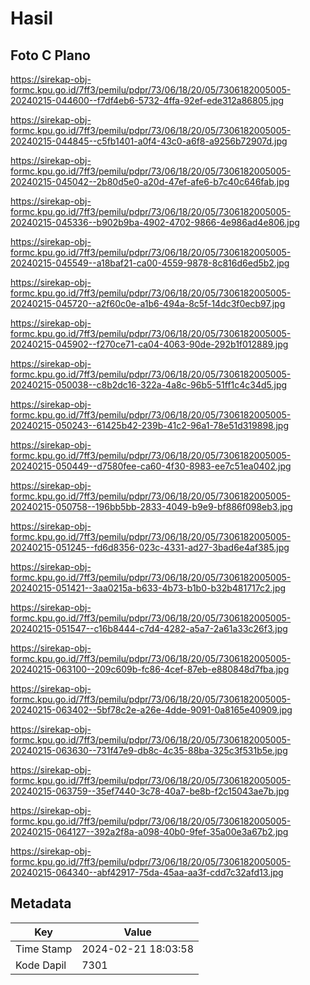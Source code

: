 # Hasil

## Foto C Plano

https://sirekap-obj-formc.kpu.go.id/7ff3/pemilu/pdpr/73/06/18/20/05/7306182005005-20240215-044600--f7df4eb6-5732-4ffa-92ef-ede312a86805.jpg

https://sirekap-obj-formc.kpu.go.id/7ff3/pemilu/pdpr/73/06/18/20/05/7306182005005-20240215-044845--c5fb1401-a0f4-43c0-a6f8-a9256b72907d.jpg

https://sirekap-obj-formc.kpu.go.id/7ff3/pemilu/pdpr/73/06/18/20/05/7306182005005-20240215-045042--2b80d5e0-a20d-47ef-afe6-b7c40c646fab.jpg

https://sirekap-obj-formc.kpu.go.id/7ff3/pemilu/pdpr/73/06/18/20/05/7306182005005-20240215-045336--b902b9ba-4902-4702-9866-4e986ad4e806.jpg

https://sirekap-obj-formc.kpu.go.id/7ff3/pemilu/pdpr/73/06/18/20/05/7306182005005-20240215-045549--a18baf21-ca00-4559-9878-8c816d6ed5b2.jpg

https://sirekap-obj-formc.kpu.go.id/7ff3/pemilu/pdpr/73/06/18/20/05/7306182005005-20240215-045720--a2f60c0e-a1b6-494a-8c5f-14dc3f0ecb97.jpg

https://sirekap-obj-formc.kpu.go.id/7ff3/pemilu/pdpr/73/06/18/20/05/7306182005005-20240215-045902--f270ce71-ca04-4063-90de-292b1f012889.jpg

https://sirekap-obj-formc.kpu.go.id/7ff3/pemilu/pdpr/73/06/18/20/05/7306182005005-20240215-050038--c8b2dc16-322a-4a8c-96b5-51ff1c4c34d5.jpg

https://sirekap-obj-formc.kpu.go.id/7ff3/pemilu/pdpr/73/06/18/20/05/7306182005005-20240215-050243--61425b42-239b-41c2-96a1-78e51d319898.jpg

https://sirekap-obj-formc.kpu.go.id/7ff3/pemilu/pdpr/73/06/18/20/05/7306182005005-20240215-050449--d7580fee-ca60-4f30-8983-ee7c51ea0402.jpg

https://sirekap-obj-formc.kpu.go.id/7ff3/pemilu/pdpr/73/06/18/20/05/7306182005005-20240215-050758--196bb5bb-2833-4049-b9e9-bf886f098eb3.jpg

https://sirekap-obj-formc.kpu.go.id/7ff3/pemilu/pdpr/73/06/18/20/05/7306182005005-20240215-051245--fd6d8356-023c-4331-ad27-3bad6e4af385.jpg

https://sirekap-obj-formc.kpu.go.id/7ff3/pemilu/pdpr/73/06/18/20/05/7306182005005-20240215-051421--3aa0215a-b633-4b73-b1b0-b32b481717c2.jpg

https://sirekap-obj-formc.kpu.go.id/7ff3/pemilu/pdpr/73/06/18/20/05/7306182005005-20240215-051547--c16b8444-c7d4-4282-a5a7-2a61a33c26f3.jpg

https://sirekap-obj-formc.kpu.go.id/7ff3/pemilu/pdpr/73/06/18/20/05/7306182005005-20240215-063100--209c609b-fc86-4cef-87eb-e880848d7fba.jpg

https://sirekap-obj-formc.kpu.go.id/7ff3/pemilu/pdpr/73/06/18/20/05/7306182005005-20240215-063402--5bf78c2e-a26e-4dde-9091-0a8165e40909.jpg

https://sirekap-obj-formc.kpu.go.id/7ff3/pemilu/pdpr/73/06/18/20/05/7306182005005-20240215-063630--731f47e9-db8c-4c35-88ba-325c3f531b5e.jpg

https://sirekap-obj-formc.kpu.go.id/7ff3/pemilu/pdpr/73/06/18/20/05/7306182005005-20240215-063759--35ef7440-3c78-40a7-be8b-f2c15043ae7b.jpg

https://sirekap-obj-formc.kpu.go.id/7ff3/pemilu/pdpr/73/06/18/20/05/7306182005005-20240215-064127--392a2f8a-a098-40b0-9fef-35a00e3a67b2.jpg

https://sirekap-obj-formc.kpu.go.id/7ff3/pemilu/pdpr/73/06/18/20/05/7306182005005-20240215-064340--abf42917-75da-45aa-aa3f-cdd7c32afd13.jpg


## Metadata

| Key        | Value               |
| ---------- | ------------------- |
| Time Stamp | 2024-02-21 18:03:58 |
| Kode Dapil | 7301                |



